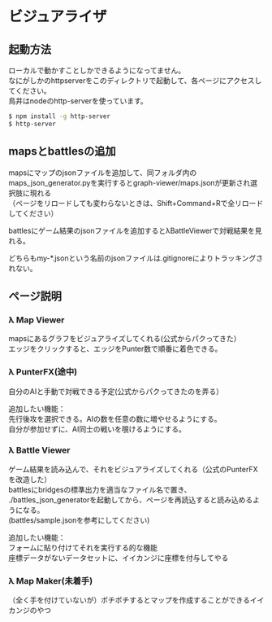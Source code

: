 # ビジュアライザ
## 起動方法
ローカルで動かすことしかできるようになってません。  
なにがしかのhttpserverをこのディレクトリで起動して、各ページにアクセスしてください。  
鳥井はnodeのhttp-serverを使っています。  
```bash
$ npm install -g http-server
$ http-server
```

## mapsとbattlesの追加
mapsにマップのjsonファイルを追加して、同フォルダ内のmaps_json_generator.pyを実行するとgraph-viewer/maps.jsonが更新され選択肢に現れる    
（ページをリロードしても変わらないときは、Shift+Command+Rで全リロードしてください）  

battlesにゲーム結果のjsonファイルを追加すると&#955;BattleViewerで対戦結果を見れる。  

どちらもmy-\*.jsonという名前のjsonファイルは.gitignoreによりトラッキングされない。  

## ページ説明
### &#955; Map Viewer
mapsにあるグラフをビジュアライズしてくれる(公式からパクってきた）    
エッジをクリックすると、エッジをPunter数で順番に着色できる。  

### &#955; PunterFX(途中)
自分のAIと手動で対戦できる予定(公式からパクってきたのを弄る）  

追加したい機能：  
先行後攻を選択できる。AIの数を任意の数に増やせるようにする。  
自分が参加せずに、AI同士の戦いを覗けるようにする。  

### &#955; Battle Viewer
ゲーム結果を読み込んで、それをビジュアライズしてくれる（公式のPunterFXを改造した）  
battlesにbridgesの標準出力を適当なファイル名で置き、  
./battles_json_generatorを起動してから、ページを再読込すると読み込めるようになる。    
(battles/sample.jsonを参考にしてください)  

追加したい機能：  
フォームに貼り付けてそれを実行する的な機能  
座標データがないデータセットに、イイカンジに座標を付与してやる  

### &#955; Map Maker(未着手)
（全く手を付けていないが）ポチポチするとマップを作成することができるイイカンジのやつ
